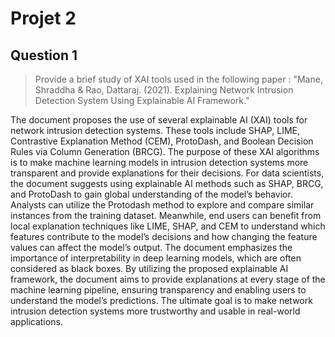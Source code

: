 # Projet 2

## Question 1

> Provide a brief study of XAI tools used in the following paper : "Mane, Shraddha & Rao, Dattaraj. (2021). Explaining Network Intrusion Detection System Using Explainable AI Framework."

The document proposes the use of several explainable AI (XAI) tools for network intrusion detection systems. These tools include SHAP, LIME, Contrastive Explanation Method (CEM), ProtoDash, and Boolean Decision Rules via Column Generation (BRCG). The purpose of these XAI algorithms is to make machine learning models in intrusion detection systems more transparent and provide explanations for their decisions.
For data scientists, the document suggests using explainable AI methods such as SHAP, BRCG, and ProtoDash to gain global understanding of the model’s behavior. Analysts can utilize the Protodash method to explore and compare similar instances from the training dataset. Meanwhile, end users can benefit from local explanation techniques like LIME, SHAP, and CEM to understand which features contribute to the model’s decisions and how changing the feature values can affect the model’s output.
The document emphasizes the importance of interpretability in deep learning models, which are often considered as black boxes. By utilizing the proposed explainable AI framework, the document aims to provide explanations at every stage of the machine learning pipeline, ensuring transparency and enabling users to understand the model’s predictions. The ultimate goal is to make network intrusion detection systems more trustworthy and usable in real-world applications.

